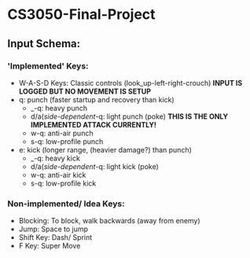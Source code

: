 # CS3050-Final-Project

## Input Schema:
### 'Implemented' Keys:
- W-A-S-D Keys: Classic controls (look_up-left-right-crouch) **INPUT IS LOGGED BUT NO MOVEMENT IS SETUP**
- q: punch (faster startup and recovery than kick)
    - _-q: heavy punch
    - d/a(_side-dependent_-q: light punch (poke) **THIS IS THE ONLY IMPLEMENTED ATTACK CURRENTLY!**
    - w-q: anti-air punch
    - s-q: low-profile punch
- e: kick (longer range, (heavier damage?) than punch)
    - _-q: heavy kick
    - d/a(_side-dependent_-q: light kick (poke)
    - w-q: anti-air kick
    - s-q: low-profile kick

### Non-implemented/ Idea Keys:
- Blocking: To block, walk backwards (away from enemy)
- Jump: Space to jump
- Shift Key: Dash/ Sprint
- F Key: Super Move



